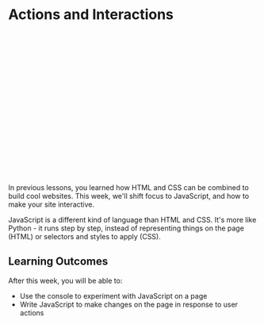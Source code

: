 # Actions and Interactions

<div style="position: relative; padding-bottom: 56.25%; height: 0; margin: 20px 0px;"><iframe src="" title="YouTube video player" frameborder="0"  allowfullscreen style="position: absolute; top: 0; left: 0; width: 100%; height: 100%; background: url(./action-and-interaction/actions/js.gif); background-size: cover;"></iframe></div>

In previous lessons, you learned how HTML and CSS can be combined to build cool websites. This week, we'll shift focus to JavaScript, and how to make your site interactive.

JavaScript is a different kind of language than HTML and CSS. It's more like Python - it runs step by step, instead of representing things on the page (HTML) or selectors and styles to apply (CSS).

## Learning Outcomes

After this week, you will be able to:

- Use the console to experiment with JavaScript on a page
- Write JavaScript to make changes on the page in response to user actions

<!-- 
## Welcome Video

TODO: welcome video -->
